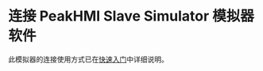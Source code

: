 # 连接 PeakHMI Slave Simulator 模拟器软件

此模拟器的连接使用方式已在[快速入门](../../../../quick-start/hardware-specifications.md)中详细说明。